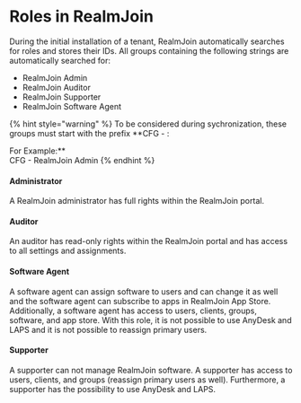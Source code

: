 # Roles in RealmJoin

During the initial installation of a tenant, RealmJoin automatically searches for roles and stores their IDs. All groups containing the following strings are automatically searched for:

* RealmJoin Admin
* RealmJoin Auditor
* RealmJoin Supporter
* RealmJoin Software Agent

{% hint style="warning" %}
To be considered during sychronization, these groups must start with the prefix **CFG - :  
  
For Example:**  
CFG - RealmJoin Admin
{% endhint %}

#### Administrator

A RealmJoin administrator has full rights within the RealmJoin portal.

#### Auditor

An auditor has read-only rights within the RealmJoin portal and has access to all settings and assignments.

#### Software Agent

A software agent can assign software to users and can change it as well and the software agent can subscribe to apps in RealmJoin App Store. Additionally, a software agent has access to users, clients, groups, software, and app store. With this role, it is not possible to use AnyDesk and LAPS and it is not possible to reassign primary users.

#### Supporter

A supporter can not manage RealmJoin software. A supporter has access to users, clients, and groups \(reassign primary users as well\). Furthermore, a supporter has the possibility to use AnyDesk and LAPS.

